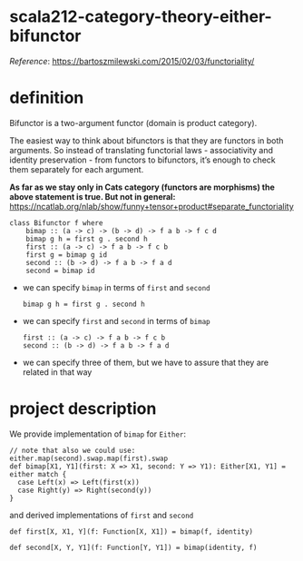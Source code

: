 # scala212-category-theory-either-bifunctor
_Reference_: https://bartoszmilewski.com/2015/02/03/functoriality/

# definition
Bifunctor is a two-argument functor (domain is product category).

The easiest way to think about bifunctors is that they are 
functors in both arguments. So instead of translating 
functorial laws - associativity and identity preservation - 
from functors to bifunctors, it’s enough to check them 
separately for each argument.

**As far as we stay only in Cats category (functors are morphisms)
the above statement is true. But not in general:** 
https://ncatlab.org/nlab/show/funny+tensor+product#separate_functoriality

```
class Bifunctor f where
    bimap :: (a -> c) -> (b -> d) -> f a b -> f c d
    bimap g h = first g . second h
    first :: (a -> c) -> f a b -> f c b
    first g = bimap g id
    second :: (b -> d) -> f a b -> f a d
    second = bimap id
```

* we can specify `bimap` in terms of `first` and `second`
    ```
    bimap g h = first g . second h
    ```
* we can specify `first` and `second` in terms of `bimap`
    ```
    first :: (a -> c) -> f a b -> f c b
    second :: (b -> d) -> f a b -> f a d
    ```
* we can specify three of them, but we have to assure that
they are related in that way

# project description
We provide implementation of `bimap` for `Either`:
```
// note that also we could use: either.map(second).swap.map(first).swap
def bimap[X1, Y1](first: X => X1, second: Y => Y1): Either[X1, Y1] = either match {
  case Left(x) => Left(first(x))
  case Right(y) => Right(second(y))
}
```
and derived implementations of `first` and `second`
```
def first[X, X1, Y](f: Function[X, X1]) = bimap(f, identity)

def second[X, Y, Y1](f: Function[Y, Y1]) = bimap(identity, f)
```